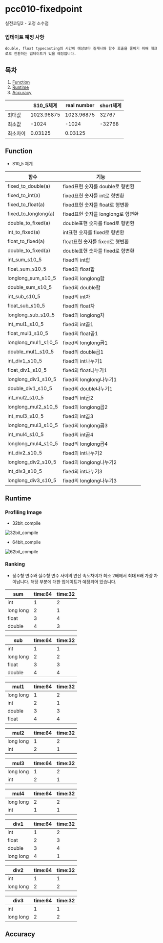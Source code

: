# pcc010-fixedpoint

실전코딩2 - 고정 소수점


### 업데이트 예정 사항
```
double, float typecasting의 시간이 예상보다 길게나와 함수 호출을 줄이기 위해 매크로로 전환하는 업데이트가 있을 예정입니다.

```

## 목차
1. [Function](#function)
2. [Runtime](#runtime)
3. [Accuracy](#accuracy)


|        | S10_5체계 | real number | short체계 |
| ------ | ------ | ------ | ------ |
| 최대값 | 1023.96875 | 1023.96875 | 32767 |
| 최소값 | -1024 | -1024 | -32768 |
| 최소차이 | 0.03125 | 0.03125 |  |

## Function

* S10_5 체계

| 함수 | 기능 |
| ------ | ------ |
| fixed_to_double(a) | fixed표현 숫자를 double로 형변환 |
| fixed_to_int(a) | fixed표현 숫자를 int로 형변환 |
| fixed_to_float(a) | fixed표현 숫자를 float로 형변환 |
| fixed_to_longlong(a) | fixed표현 숫자를 longlong로 형변환 |
| double_to_fixed(a) | double표현 숫자를 fixed로 형변환 |
| int_to_fixed(a) | int표현 숫자를 fixed로 형변환 |
| float_to_fixed(a) | float표현 숫자를 fixed로 형변환 |
| double_to_fixed(a) | double표현 숫자를 fixed로 형변환 |
| int_sum_s10_5 | fixed의 int합 |
| float_sum_s10_5 | fixed의 float합 |
| longlong_sum_s10_5 | fixed의 longlong합 |
| double_sum_s10_5 | fixed의 double합 |
| int_sub_s10_5 | fixed의 int차 |
| float_sub_s10_5 | fixed의 float차 |
| longlong_sub_s10_5 | fixed의 longlong차 |
| int_mul1_s10_5 | fixed의 int곱1 |
| float_mul1_s10_5 | fixed의 float곱1 |
| longlong_mul1_s10_5 | fixed의 longlong곱1 |
| double_mul1_s10_5 | fixed의 double곱1 |
| int_div1_s10_5 | fixed의 int나누기1 |
| float_div1_s10_5 | fixed의 float나누기1 |
| longlong_div1_s10_5 | fixed의 longlong나누기1 |
| double_div1_s10_5 | fixed의 double나누기1 |
| int_mul2_s10_5 | fixed의 int곱2 |
| longlong_mul2_s10_5 | fixed의 longlong곱2 |
| int_mul3_s10_5 | fixed의 int곱3 |
| longlong_mul3_s10_5 | fixed의 longlong곱3 |
| int_mul4_s10_5 | fixed의 int곱4 |
| longlong_mul4_s10_5 | fixed의 longlong곱4 |
| int_div2_s10_5 | fixed의 int나누기2 |
| longlong_div2_s10_5 | fixed의 longlong나누기2 |
| int_div3_s10_5 | fixed의 int나누기3 |
| longlong_div3_s10_5 | fixed의 longlong나누기3 |



## Runtime

### Profiling Image

* 32bit_compile

![32bit_compile](/uploads/aa682fd6bdf3183444fa146e271d566d/32bit_compile.jpg)

* 64bit_compile

![62bit_compile](/uploads/9a831b81422494dda3efbe897f521fde/62bit_compile.jpg)

### Ranking

* 정수형 변수와 실수형 변수 사이의 연산 속도차이가 최소 2배에서 최대 6배 가량 차이납니다. 해당 부분에 대한 업데이트가 예정되어 있습니다.

| sum | time:64 | time:32 |
| ------ | ------ | ------ |
| int | 1 | 2 |
| long long | 2 | 1 |
| float | 3 | 4 |
| double | 4 | 3 |

| sub | time:64 | time:32 |
| ------ | ------ | ------ |
| int | 1 | 1 |
| long long | 2 | 2 |
| float | 3 | 3 |
| double | 4 | 4 |

| mul1 | time:64 | time:32 |
| ------ | ------ | ------ |
| long long | 1 | 2 |
| int | 2 | 1 |
| double | 3 | 3 |
| float | 4 | 4 |

| mul2 | time:64 | time:32 |
| ------ | ------ | ------ |
| long long | 1 | 2 |
| int | 2 | 1 |

| mul3 | time:64 | time:32 |
| ------ | ------ | ------ |
| long long | 1 | 2 |
| int | 2 | 1 |

| mul4 | time:64 | time:32 |
| ------ | ------ | ------ |
| long long | 2 | 2 |
| int | 1 | 1 |

| div1 | time:64 | time:32 |
| ------ | ------ | ------ |
| int | 1 | 2 |
| float | 2 | 3 |
| double | 3 | 4 |
| long long | 4 | 1 |

| div2 | time:64 | time:32 |
| ------ | ------ | ------ |
| int | 1 | 1 |
| long long | 2 | 2 |

| div3 | time:64 | time:32 |
| ------ | ------ | ------ |
| int | 1 | 1 |
| long long | 2 | 2 |

## Accuracy
